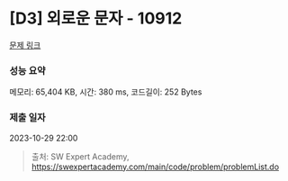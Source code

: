 # [D3] 외로운 문자 - 10912 

[문제 링크](https://swexpertacademy.com/main/code/problem/problemDetail.do?contestProbId=AXVJuEvqLAADFASe) 

### 성능 요약

메모리: 65,404 KB, 시간: 380 ms, 코드길이: 252 Bytes

### 제출 일자

2023-10-29 22:00



> 출처: SW Expert Academy, https://swexpertacademy.com/main/code/problem/problemList.do